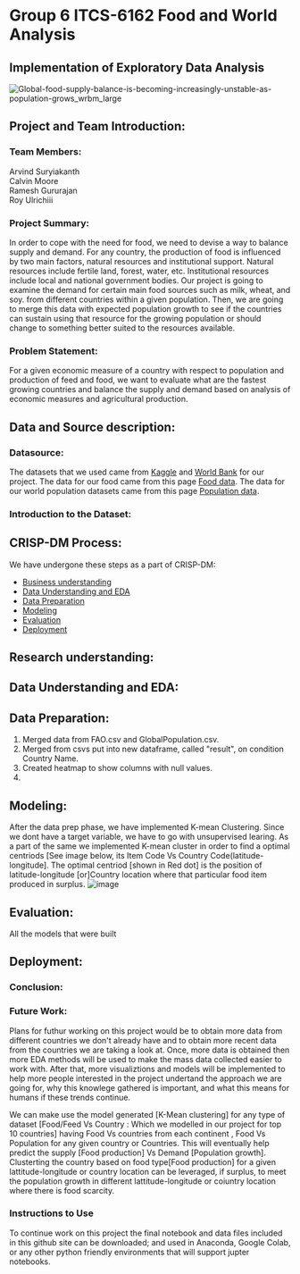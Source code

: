 # Group 6 ITCS-6162 Food and World Analysis
## Implementation of Exploratory Data Analysis

![Global-food-supply-balance-is-becoming-increasingly-unstable-as-population-grows_wrbm_large](https://user-images.githubusercontent.com/54337476/144952418-cb336eb3-def8-41c3-93db-19e16015e007.jpg)

## Project and Team Introduction:

### Team Members: 
Arvind Suryiakanth  
Calvin Moore  
Ramesh Gururajan  
Roy Ulrichiii

### Project Summary:
In order to cope with the need for food, we need to devise a way to balance supply and demand. For any country, the production of food is influenced by two main factors, natural resources and institutional support. Natural resources include fertile land, forest, water, etc. Institutional resources include local and national government bodies. Our project is going to examine the demand for certain main food sources such as milk, wheat, and soy. from different countries within a given population. Then, we are going to merge this data with expected population growth to see if the countries can sustain using that resource for the growing population or should change to something better suited to the resources available.

### Problem Statement:
For a given economic measure of a country with respect to population 
and production of feed and food, we want to evaluate what are the fastest growing countries and balance the supply and demand based on analysis of economic measures and agricultural production.

## Data and Source description:

### Datasource:
The datasets that we used came from [Kaggle](https://www.kaggle.com/) and [World Bank](https://www.worldbank.org/en/home) for our project. The data for our food came from this page [Food data](https://www.kaggle.com/dorbicycle/world-foodfeed-production). The data for our world population datasets came from this page [Population data](https://data.worldbank.org/indicator/SP.POP.TOTL).

### Introduction to the Dataset:


## CRISP-DM Process:
We have undergone these steps as a part of CRISP-DM:

- [Business understanding](https://github.com/ramkguru97/Group_6_6162#business-understanding)
- [Data Understanding and EDA](https://github.com/ramkguru97/Group_6_6162#data-understanding-and-eda)
- [Data Preparation](https://github.com/ramkguru97/Group_6_6162#data-preparation)
- [Modeling](https://github.com/ramkguru97/Group_6_6162#modeling)
- [Evaluation](https://github.com/ramkguru97/Group_6_6162#evaluation)
- [Deployment](https://github.com/ramkguru97/Group_6_6162#deployment)

## Research understanding:


## Data Understanding and EDA:


## Data Preparation:
1. Merged data from FAO.csv and GlobalPopulation.csv.
2. Merged from csvs put into new dataframe, called "result", on condition Country Name.
3. Created heatmap to show columns with null values.
4. 

## Modeling:
After the data prep phase, we have implemented K-mean Clustering. Since we dont have a target variable, we have to go with unsupervised learing. As a part of the same we implemented K-mean cluster in order to find a optimal centriods [See image below, its Item Code Vs Country Code(latitude-longitude]. The optimal centriod [shown in Red dot] is the position of latitude-longitude [or]Country location where that particular food item produced in surplus. 
![image](https://user-images.githubusercontent.com/89566244/145322294-58b02a8c-8827-4635-8168-1a3eda65cf90.png)

## Evaluation:
All the models that were built 

## Deployment:

### Conclusion:


### Future Work:
Plans for futhur working on this project would be to obtain more data from different countries we don't already have and to obtain more recent data from the countries we are taking a look at. Once, more data is obtained then more EDA methods will be used to make the mass data collected easier to work with. After that, more visualiztions and models will be implemented to help more people interested in the project undertand the approach we are going for, why this knowlege gathered is important, and what this means for humans if these trends continue.

We can make use the model generated [K-Mean clustering] for any type of dataset [Food/Feed Vs Country : Which we modelled in our project for top 10 countries] having Food Vs countries from each continent , Food Vs Population for any given country or Countries. This will eventually help predict the supply [Food production] Vs Demand [Population growth]. Clusterting the country based on food type[Food production] for a given lattitude-longitude or country location can be leveraged, if surplus, to meet the population growth in different lattitude-longitude or coiuntry location where there is food scarcity. 

### Instructions to Use
To continue work on this project the final notebook and data files included in this github site can be downloaded; and used in Anaconda, Google Colab, or any other python friendly environments that will support jupter notebooks.
